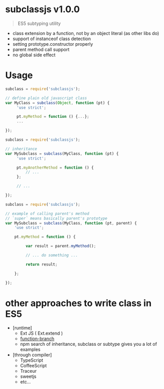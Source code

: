 # subclassjs v1.0.0

> ES5 subtyping utility

- class extension by a function, not by an object literal (as other libs do)
- support of instanceof class detection
- setting prototype.constructor properly
- parent method call support
- no global side effect

# Usage

```js
subclass = require('subclassjs');

// define plain old javascript class
var MyClass = subclass(Object, function (pt) {
     'use strict';

     pt.myMethod = function () {...};
     ...

});
```


```js
subclass = require('subclassjs');

// inheritance
var MySubclass = subclass(MyClass, function (pt) {
     'use strict';

     pt.myAnotherMethod = function () {
         // ...
     };

     // ...

});
```


```js
subclass = require('subclassjs');

// example of calling parent's method
// `super` means basically parent's prototype
var MySubclass = subclass(MyClass, function (pt, parent) {
    'use strict';

    pt.myMethod = function () {

         var result = parent.myMethod();

         // ... do something ...

         return result;

    };

});
```


# other approaches to write class in ES5

- [runtime]
  - Ext JS ( Ext.extend )
  - [function-branch](https://github.com/kt3k/function-branch)
  - npm search of inheritance, subclass or subtype gives you a lot of examples
- [through compiler]
  - TypeScript
  - CoffeeScript
  - Traceur
  - sweetjs
  - etc...
